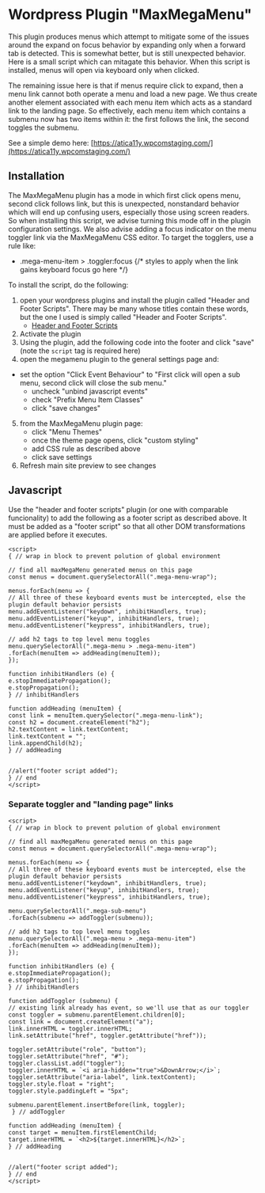 # Wordpress Plugin "MaxMegaMenu"

This plugin produces menus which attempt to mitigate some of the issues around the expand on focus behavior by expanding only when a forward tab is detected. This is somewhat better, but is still unexpected behavior. Here is a small script which can mitagate this behavior. When this script is installed, menus will open via keyboard only when clicked.

The remaining issue here is that if menus require click to expand, then a menu link cannot both operate a menu and load a new page.  We thus create another element associated with each menu item which acts as a standard link to the landing page. So effectively, each menu item which contains a submenu now has two items within it: the first follows the link, the second toggles the submenu.

See a simple demo here:
[https://atica11y.wpcomstaging.com/](https://atica11y.wpcomstaging.com/)

## Installation

The MaxMegaMenu plugin has  a mode in which first click opens menu, second click follows link, but this is unexpected, nonstandard behavior which will end up confusing users, especially those using screen readers. So when installing this script, we advise turning this mode off in the plugin configuration settings.  We also advise adding a focus indicator on the menu toggler link via the MaxMegaMenu CSS editor. To target the togglers, use a rule like:
- .mega-menu-item > .toggler:focus {/* styles to apply when the link gains keyboard focus go here */}



To install the script, do the following:

1. open your wordpress plugins and install the plugin called "Header and Footer Scripts". There may be many whose titles contain these words, but the one I used is simply called "Header and Footer Scripts".
	- [Header and Footer Scripts](https://wordpress.org/plugins/header-and-footer-scripts/)
2. Activate the plugin
3. Using the plugin, add the following code into the footer and click "save" (note the `script` tag is required here)
4. open the megamenu plugin to the general settings page and:
- set the option "Click Event Behaviour" to "First click will open a sub menu, second click will close the sub menu."
	- uncheck "unbind javascript events"
	- check "Prefix Menu Item Classes"
	- click "save changes"
5. from the MaxMegaMenu plugin page:
	- click "Menu Themes"
	- once the theme page opens, click "custom styling"
	- add CSS rule as described above
	- click save settings
6. Refresh main site preview to see changes

## Javascript 

Use the "header and footer scripts" plugin (or one with comparable funcionality) to add the following as a footer script as described above. It must be added as a "footer script" so that all other DOM transformations are applied before it executes.

```
<script>
{ // wrap in block to prevent polution of global environment

// find all maxMegaMenu generated menus on this page
const menus = document.querySelectorAll(".mega-menu-wrap");

menus.forEach(menu => {
// All three of these keyboard events must be intercepted, else the plugin default behavior persists
menu.addEventListener("keydown", inhibitHandlers, true);
menu.addEventListener("keyup", inhibitHandlers, true);
menu.addEventListener("keypress", inhibitHandlers, true);

// add h2 tags to top level menu toggles
menu.querySelectorAll(".mega-menu > .mega-menu-item")
.forEach(menuItem => addHeading(menuItem));
});

function inhibitHandlers (e) {
e.stopImmediatePropagation();
e.stopPropagation();
} // inhibitHandlers

function addHeading (menuItem) {
const link = menuItem.querySelector(".mega-menu-link");
const h2 = document.createElement("h2");
h2.textContent = link.textContent;
link.textContent = "";
link.appendChild(h2);
} // addHeading


//alert("footer script added");
} // end
</script>
```

### Separate toggler and "landing page" links

```
<script>
{ // wrap in block to prevent polution of global environment

// find all maxMegaMenu generated menus on this page
const menus = document.querySelectorAll(".mega-menu-wrap");

menus.forEach(menu => {
// All three of these keyboard events must be intercepted, else the plugin default behavior persists
menu.addEventListener("keydown", inhibitHandlers, true);
menu.addEventListener("keyup", inhibitHandlers, true);
menu.addEventListener("keypress", inhibitHandlers, true);

menu.querySelectorAll(".mega-sub-menu")
.forEach(submenu => addToggler(submenu));

// add h2 tags to top level menu toggles
menu.querySelectorAll(".mega-menu > .mega-menu-item")
.forEach(menuItem => addHeading(menuItem));
});

function inhibitHandlers (e) {
e.stopImmediatePropagation();
e.stopPropagation();
} // inhibitHandlers

function addToggler (submenu) {
// existing link already has event, so we'll use that as our toggler
const toggler = submenu.parentElement.children[0];
const link = document.createElement("a");
link.innerHTML = toggler.innerHTML;
link.setAttribute("href", toggler.getAttribute("href"));

toggler.setAttribute("role", "button");
toggler.setAttribute("href", "#");
toggler.classList.add("toggler");
toggler.innerHTML = `<i aria-hidden="true">&DownArrow;</i>`;
toggler.setAttribute("aria-label", link.textContent);
toggler.style.float = "right";
toggler.style.paddingLeft = "5px";

submenu.parentElement.insertBefore(link, toggler);
 } // addToggler

function addHeading (menuItem) {
const target = menuItem.firstElementChild;
target.innerHTML = `<h2>${target.innerHTML}</h2>`;
} // addHeading


//alert("footer script added");
} // end
</script>
```

